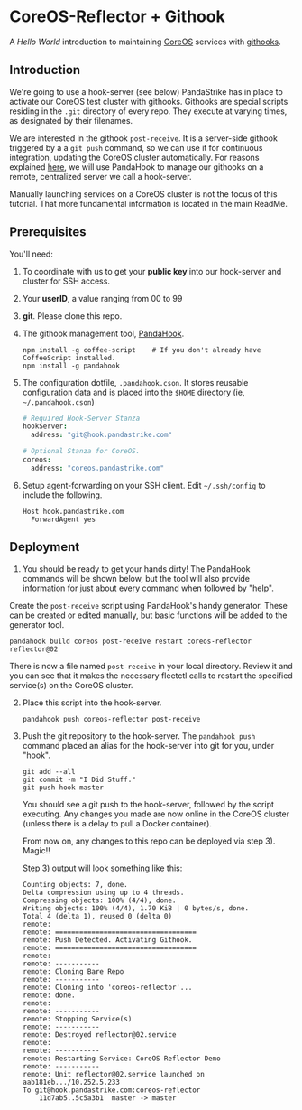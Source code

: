 # CoreOS-Reflector + Githook

A _Hello World_ introduction to maintaining [CoreOS][0] services with [githooks][1].

## Introduction

We're going to use a hook-server (see below) PandaStrike has in place to activate our CoreOS test cluster with githooks.  Githooks are special scripts residing in the `.git` directory of every repo.  They execute at varying times, as designated by their filenames.

We are interested in the githook `post-receive`.  It is a server-side githook triggered by a a `git push` command,  so we can use it for continuous integration, updating the CoreOS cluster automatically.  For reasons explained [here](https://github.com/pandastrike/PandaHook/blob/master/README.md#comparison-to-gitreceive), we will use PandaHook to manage our githooks on a remote, centralized server we call a hook-server.  

Manually launching services on a CoreOS cluster is not the focus of this tutorial. That more fundamental information is located in the main ReadMe.

## Prerequisites

You'll need:

1. To coordinate with us to get your **public key** into our hook-server and cluster for SSH access.

2. Your **userID**, a value ranging from 00 to 99

3. **git**. Please clone this repo.

4. The githook management tool, [PandaHook](https://github.com/pandastrike/PandaHook).
    ```shell
    npm install -g coffee-script    # If you don't already have CoffeeScript installed.
    npm install -g pandahook
    ```

5. The configuration dotfile, `.pandahook.cson`.  It stores reusable configuration data and is placed into the `$HOME` directory (ie, `~/.pandahook.cson`)
    ```coffee
    # Required Hook-Server Stanza
    hookServer:
      address: "git@hook.pandastrike.com"

    # Optional Stanza for CoreOS.
    coreos:
      address: "coreos.pandastrike.com"
    ```

6. Setup agent-forwarding on your SSH client.  Edit `~/.ssh/config` to include the following.
    ```
    Host hook.pandastrike.com
      ForwardAgent yes
    ```

## Deployment
1. You should be ready to get your hands dirty!  The PandaHook commands will be shown below, but the tool will also provide information for just about every command when followed by "help".

  Create the `post-receive` script using PandaHook's handy generator.  These can be created or edited manually, but basic functions will be added to the generator tool.
  ```
  pandahook build coreos post-receive restart coreos-reflector reflector@02
  ```

  There is now a file named `post-receive` in your local directory.  Review it and you can see that it makes the necessary fleetctl calls to restart the specified service(s) on the CoreOS cluster.


2.  Place this script into the hook-server.

    ```
    pandahook push coreos-reflector post-receive
    ```

3. Push the git repository to the hook-server.  The `pandahook push` command placed an alias for the hook-server into git for you, under "hook".

    ```shell
    git add --all
    git commit -m "I Did Stuff."
    git push hook master
    ```

    You should see a git push to the hook-server, followed by the script executing.  Any changes you made are now online in the CoreOS cluster (unless there is a delay to pull a Docker container).  

    From now on, any changes to this repo can be deployed via step 3).  Magic!!

    Step 3) output will look something like this:

    ```
    Counting objects: 7, done.
    Delta compression using up to 4 threads.
    Compressing objects: 100% (4/4), done.
    Writing objects: 100% (4/4), 1.70 KiB | 0 bytes/s, done.
    Total 4 (delta 1), reused 0 (delta 0)
    remote:
    remote: ===================================
    remote: Push Detected. Activating Githook.
    remote: ===================================
    remote:
    remote: -----------
    remote: Cloning Bare Repo
    remote: -----------
    remote: Cloning into 'coreos-reflector'...
    remote: done.
    remote:
    remote: -----------
    remote: Stopping Service(s)
    remote: -----------
    remote: Destroyed reflector@02.service
    remote:
    remote: -----------
    remote: Restarting Service: CoreOS Reflector Demo
    remote: -----------
    remote: Unit reflector@02.service launched on aab181eb.../10.252.5.233
    To git@hook.pandastrike.com:coreos-reflector
        11d7ab5..5c5a3b1  master -> master
    ```


[0]:https://www.docker.com/
[1]:http://git-scm.com/docs/githooks
